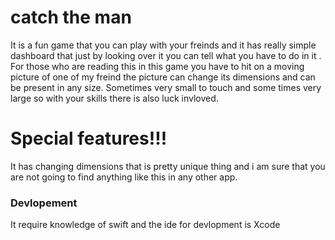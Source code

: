 # catch the man

It is a fun game that you can play with your freinds and it has really simple dashboard that just by looking over it you can tell what you have to do in it .
For those who are reading this 
in this game you have to hit on a moving picture of one of my freind the picture can change its dimensions and can be present in any size. Sometimes very small to touch and some times very large so with your skills there is also luck invloved.

# Special features!!!


It has changing dimensions that is pretty unique thing and i am sure that you are not going to find anything like this in any other app.

### Devlopement


It require knowledge of swift and the ide for devlopment is Xcode

